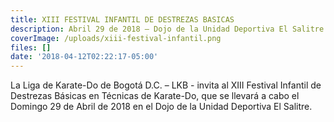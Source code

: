 ```yaml
---
title: XIII FESTIVAL INFANTIL DE DESTREZAS BASICAS
description: Abril 29 de 2018 – Dojo de la Unidad Deportiva El Salitre
coverImage: /uploads/xiii-festival-infantil.png
files: []
date: '2018-04-12T02:22:17-05:00'
---
```

La Liga de Karate-Do de Bogotá D.C. – LKB - invita al XIII Festival Infantil de Destrezas Básicas en Técnicas de Karate-Do, que se llevará a cabo el Domingo 29 de Abril de 2018 en el Dojo de la Unidad Deportiva El Salitre.
